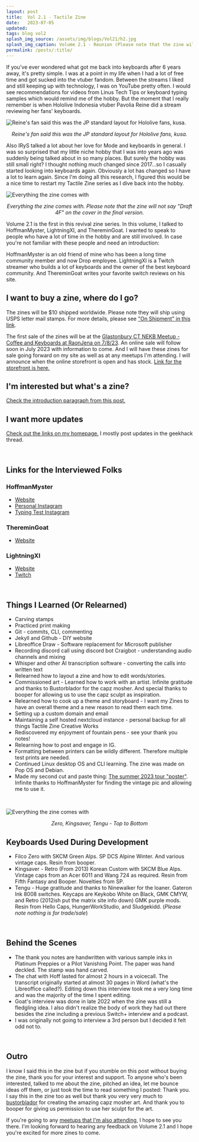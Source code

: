 ```yaml
---
layout: post
title:  Vol 2.1 - Tactile Zine
date:   2023-07-05
updated: 
tags: blog vol2
splash_img_source: /assets/img/blogs/Vol21/h2.jpg
splash_img_caption: Volume 2.1 - Reunion (Please note that the zine will not say "Draft 4F" on the cover in the final version.)
permalink: /posts/:title/
---
```


If you've ever wondered what got me back into keyboards after 6 years away, it's pretty simple. I was at a point in my life when I had a lot of free time and got sucked into the vtuber fandom. Between the streams I liked and still keeping up with technology, I was on YouTube pretty often. I would see recommendations for videos from Linus Tech Tips or keyboard typing samples which would remind me of the hobby. But the moment that I really remember is when Hololive Indonesia vtuber Pavolia Reine did a stream reviewing her fans' keyboards.

![Reine's fan said this was the JP standard layout for Hololive fans, kusa.](/assets/img/blogs/Vol21/Reine.png)
<p style="text-align: center;"><i>
Reine's fan said this was the JP standard layout for Hololive fans, kusa.
</i></p>

Also IRyS talked a lot about her love for Mode and keyboards in general. I was so surprised that my little niche hobby that I was into years ago was suddenly being talked about in so many places. But surely the hobby was still small right? I thought nothing much changed since 2017...so I casually started looking into keyboards again. Obviously a lot has changed so I have a lot to learn again. Since I'm doing all this research, I figured this would be a nice time to restart my Tactile Zine series as I dive back into the hobby. 

![Everything the zine comes with](/assets/img/blogs/Vol21/h1.jpg)
<p style="text-align: center;"><i>
Everything the zine comes with. Please note that the zine will not say "Draft 4F" on the cover in the final version.
</i></p>

Volume 2.1 is the first in this revival zine series. In this volume, I talked to HoffmanMyster, LightningXI, and ThereminGoat. I wanted to speak to people who have a lot of time in the hobby and are still involved. In case you're not familiar with these people and need an introduction:

HoffmanMyster is an old friend of mine who has been a long time community member and now Drop employee. LightningXI is a Twitch streamer who builds a lot of keyboards and the owner of the best keyboard community. And ThereminGoat writes your favorite switch reviews on his site.

## I want to buy a zine, where do I go?
The zines will be $10 shipped worldwide. Please note they will ship using USPS letter mail stamps. For more details, please see ["On Shipment" in this link](https://tactilezine.xyz/2023/04/30/TactileZine2.html). 

The first sale of the zines will be at the [Glastonbury CT NEKB Meetup - Coffee and Keyboards at RaonJena on 7/8/23](https://tactilezine.bigcartel.com). An online sale will follow soon in July 2023 with information to come. And I will have these zines for sale going forward on my site as well as at any meetups I'm attending. I will announce when the online storefront is open and has stock. [Link for the storefront is here.](https://tactilezine.bigcartel.com/)

## I'm interested but what's a zine?
[Check the introduction paragraph from this post.](https://tactilezine.xyz/2023/04/30/TactileZine2.html)

## I want more updates
[Check out the links on my homepage.](https://tactilezine.xyz/) I mostly post updates in the geekhack thread.

&nbsp;

## Links for the Interviewed Folks

### HoffmanMyster
* [Website](https://hoffmanmyster.com)
* [Personal Instagram](https://instagram.com/@HoffmanMyster) 
* [Typing Test Instagram](https://instagram.com/@typingtestsofthedead)

### ThereminGoat
* [Website](https://theremingoat.com)

### LightningXI
* [Website](https://lightningkeyboards.com)
* [Twitch](https://twitch.tv/lightningkeyboards)

&nbsp;

## Things I Learned (Or Relearned) 
* Carving stamps
* Practiced print making
* Git - commits, CLI, commenting
* Jekyll and Github - DIY website
* Libreoffice Draw - Software replacement for Microsoft publisher
* Recording discord call using discord bot Craigbot - understanding audio channels and mixing
* Whisper and other AI transcription software - converting the calls into written text
* Relearned how to layout a zine and how to edit words/stories.
* Commissioned art - Learned how to work with an artist. Infinite gratitude and thanks to Bustorblador for the capz mosher. And special thanks to booper for allowing us to use the capz sculpt as inspiration. 
* Relearned how to cook up a theme and storyboard - I want my Zines to have an overall theme and a new reason to read them each time.
* Setting up a custom domain and email
* Maintaining a self hosted nextcloud instance - personal backup for all things Tactile Zine Creative Works
* Rediscovered my enjoyment of fountain pens - see your thank you notes!
* Relearning how to post and engage in IG.
* Formatting between printers can be wildly different. Therefore multiple test prints are needed.
* Continued Linux desktop OS and CLI learning. The zine was made on Pop OS and Debian. 
* Made my second cut and paste thing: [The summer 2023 tour "poster"](https://tactilezine.xyz/2023/06/13/Summer23.html). Infinite thanks to HoffmanMyster for finding the vintage pic and allowing me to use it. 

&nbsp;

![Everything the zine comes with](/assets/img/blogs/Vol21/kb.jpg)
<p style="text-align: center;"><i>
Zero, Kingsaver, Tengu - Top to Bottom
</i></p>

## Keyboards Used During Development
* Filco Zero with SKCM Green Alps. SP DCS Alpine Winter. And various vintage caps. Resin from booper. 
* Kingsaver - Retro (From 2013) Korean Custom with SKCM Blue Alps. Vintage caps from an Acer 6011 and Wang 724 as required. Resin from Fifth Fantasy and Booper. Novelties from SP. 
* Tengu - Huge gratitude and thanks to Ninewalker for the loaner. Gateron Ink 8008 switches. Keycaps are Keykobo White on Black, GMK CMYW, and Retro (2012ish put the matrix site info down) GMK purple mods. Resin from Hello Caps, HungerWorkStudio, and Sludgekidd. 
(*Please note nothing is for trade/sale*) 

&nbsp;

## Behind the Scenes
* The thank you notes are handwritten with various sample inks in Platinum Preppies or a Pilot Vanishing Point. The paper was hand deckled. The stamp was hand carved.
* The chat with Hoff lasted for almost 2 hours in a voicecall. The transcript originally started at almost 30 pages in Word (what's the Libreoffice called?). Editing down this interview took me a very long time and was the majority of the time I spent editing.
* Goat's interview was done in late 2022 when the zine was still a fledgling idea. I also didn't realize the body of work they had out there besides the zine including a previous Switch+ interview and a podcast.
* I was originally not going to interview a 3rd person but I decided it felt odd not to.


&nbsp;

## Outro

I know I said this in the zine but if you stumble on this post without buying the zine, thank you for your interest and support. To anyone who's been interested, talked to me about the zine, pitched an idea, let me bounce ideas off them, or just took the time to read something I posted: Thank you. I say this in the zine too as well but thank you very very much to [bustorblador](https://www.instagram.com/bustorblador/) for creating the amazing capz mosher art. And thank you to booper for giving us permission to use her sculpt for the art.

 If you're going to any [meetups that I'm also attending](https://tactilezine.xyz/2023/06/13/Summer23.html), I hope to see you there. I'm looking forward to hearing any feedback on Volume 2.1 and I hope you're excited for more zines to come.